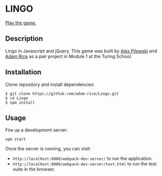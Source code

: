 # LINGO

[Play the game.](https://adam-rice.github.io/Lingo/)

## Description

Lingo in Javascript and jQuery. This game was built by [Alex Pilewski](https://github.com/Pilewski) and [Adam Rice](https://github.com/adam-rice) as a pair project in Module 1 at the Turing School.

## Installation

Clone repository and install dependencies:

```
$ git clone https://github.com/adam-rice/Lingo.git
$ cd Lingo
$ npm install
```

## Usage

Fire up a development server:

```
npm start
```

Once the server is running, you can visit:

* `http://localhost:8080/webpack-dev-server/` to run the application.
* `http://localhost:8080/webpack-dev-server/test.html` to run the test suite in the browser.

```

